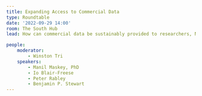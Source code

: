 ```yaml
---
title: Expanding Access to Commercial Data
type: Roundtable
date: '2022-09-29 14:00'
room: The South Hub
lead: How can commercial data be sustainably provided to researchers, NGOs, and small governments working for societal benefit.

people:
    moderator: 
        - Winston Tri
    speakers:
        - Manil Maskey, PhD
        - Io Blair-Freese
        - Peter Rabley
        - Benjamin P. Stewart
---
```

